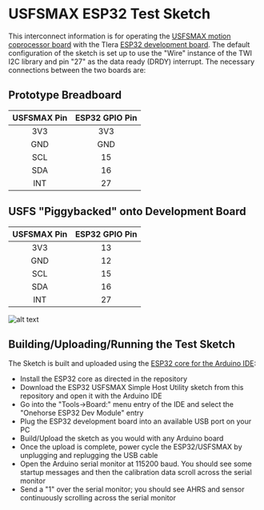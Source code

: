 # USFSMAX ESP32 Test Sketch

This interconnect information is for operating the [USFSMAX motion coprocessor board](https://cdn.tindiemedia.com/images/resize/S4Os6lUdoJOFuyZHntYHBDiDCUk=/p/full-fit-in/1782x1336/i/44691/products/2020-02-03T20%3A51%3A19.878Z-USFSMAX.top.jpg) with the Tlera [ESP32 development board](https://www.tindie.com/products/onehorse/smallest-esp32-development-board/). The default configuration of the sketch is set up to use the "Wire" instance of the TWI I2C library and pin "27" as the data ready (DRDY) interrupt. The necessary connections between the two boards are:

## Prototype Breadboard
|USFSMAX Pin|ESP32 GPIO Pin|
|:---------:|:------------:|
|   3V3     |      3V3     |
|   GND     |      GND     |
|   SCL     |       15     |
|   SDA     |       16     |
|   INT     |       27     |

## USFS "Piggybacked" onto Development Board
|USFSMAX Pin|ESP32 GPIO Pin|
|:---------:|:------------:|
|   3V3     |       13     |
|   GND     |       12     |
|   SCL     |       15     |
|   SDA     |       16     |
|   INT     |       27     |

![alt text](https://user-images.githubusercontent.com/5760946/102422599-feba7980-3fbb-11eb-8b88-d18c2cdde258.JPG)

## Building/Uploading/Running the Test Sketch

The Sketch is built and uploaded using the [ESP32 core for the Arduino IDE](https://github.com/espressif/arduino-esp32):
* Install the ESP32 core as directed in the repository
* Download the ESP32 USFSMAX Simple Host Utility sketch from this repository and open it with the Arduino IDE
* Go into the "Tools->Board:" menu entry of the IDE and select the "Onehorse ESP32 Dev Module" entry
* Plug the ESP32 development board into an available USB port on your PC
* Build/Upload the sketch as you would with any Arduino board
* Once the upload is complete, power cycle the ESP32/USFSMAX by unplugging and replugging the USB cable
* Open the Arduino serial monitor at 115200 baud. You should see some startup messages and then the calibration data scroll across the serial monitor
* Send a "1" over the serial monitor; you should see AHRS and sensor continuously scrolling across the serial monitor
